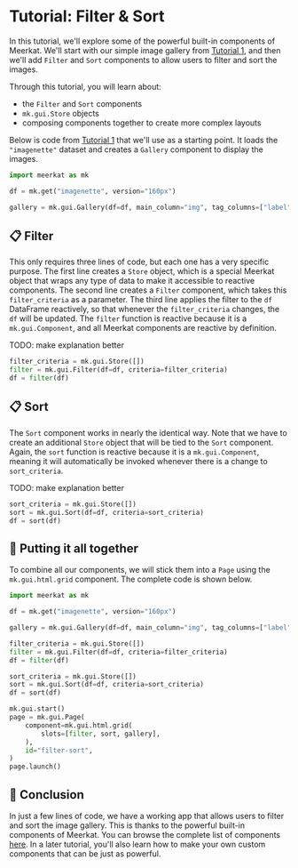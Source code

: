 # Tutorial: Filter & Sort

<!-- TODO: include screenshots? -->

In this tutorial, we'll explore some of the powerful built-in components of Meerkat. We'll start with our simple image gallery from [Tutorial 1](./tutorial-0.md), and then we'll add `Filter` and `Sort` components to allow users to filter and sort the images.

Through this tutorial, you will learn about:

- the `Filter` and `Sort` components
- `mk.gui.Store` objects
- composing components together to create more complex layouts

Below is code from [Tutorial 1](./tutorial-0.md) that we'll use as a starting point. It loads the `"imagenette"` dataset and creates a `Gallery` component to display the images.

```python
import meerkat as mk

df = mk.get("imagenette", version="160px")

gallery = mk.gui.Gallery(df=df, main_column="img", tag_columns=["label"])
```

## 📋 Filter

This only requires three lines of code, but each one has a very specific purpose. The first line creates a `Store` object, which is a special Meerkat object that wraps any type of data to make it accessible to reactive components. The second line creates a `Filter` component, which takes this `filter_criteria` as a parameter. The third line applies the filter to the `df` DataFrame reactively, so that whenever the `filter_criteria` changes, the `df` will be updated. The `filter` function is reactive because it is a `mk.gui.Component`, and all Meerkat components are reactive by definition.

TODO: make explanation better
```python
filter_criteria = mk.gui.Store([])
filter = mk.gui.Filter(df=df, criteria=filter_criteria)
df = filter(df)
```

## 📋 Sort

The `Sort` component works in nearly the identical way. Note that we have to create an additional `Store` object that will be tied to the `Sort` component. Again, the `sort` function is reactive because it is a `mk.gui.Component`, meaning it will automatically be invoked whenever there is a change to `sort_criteria`.

TODO: make explanation better
```python
sort_criteria = mk.gui.Store([])
sort = mk.gui.Sort(df=df, criteria=sort_criteria)
df = sort(df)
```

## 🤲 Putting it all together

To combine all our components, we will stick them into a `Page` using the `mk.gui.html.grid` component. The complete code is shown below.

```python
import meerkat as mk

df = mk.get("imagenette", version="160px")

gallery = mk.gui.Gallery(df=df, main_column="img", tag_columns=["label"])

filter_criteria = mk.gui.Store([])
filter = mk.gui.Filter(df=df, criteria=filter_criteria)
df = filter(df)

sort_criteria = mk.gui.Store([])
sort = mk.gui.Sort(df=df, criteria=sort_criteria)
df = sort(df)

mk.gui.start()
page = mk.gui.Page(
    component=mk.gui.html.grid(
        slots=[filter, sort, gallery],
    ),
    id="filter-sort",
)
page.launch()
```

## 🎉 Conclusion

In just a few lines of code, we have a working app that allows users to filter and sort the image gallery. This is thanks to the powerful built-in components of Meerkat. You can browse the complete list of components [here](). In a later tutorial, you'll also learn how to make your own custom components that can be just as powerful.